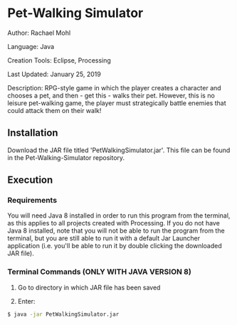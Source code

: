 # Pet-Walking Simulator

Author: Rachael Mohl

Language: Java

Creation Tools: Eclipse, Processing

Last Updated: January 25, 2019

Description: RPG-style game in which the player creates a character and chooses a pet, and then - get this -  walks their pet. However, this is no leisure pet-walking game, the player must strategically battle enemies that could attack them on their walk!

## Installation

Download the JAR file titled 'PetWalkingSimulator.jar'. This file can be found in the Pet-Walking-Simulator repository.

## Execution

### Requirements

You will need Java 8 installed in order to run this program from the terminal, as this applies to all projects created with Processing.
If you do not have Java 8 installed, note that you will not be able to run the program from the terminal, but you are still able to run it with a default Jar Launcher application (i.e. you'll be able to run it by double clicking the downloaded JAR file).

### Terminal Commands (ONLY WITH JAVA VERSION 8)

1. Go to directory in which JAR file has been saved

2. Enter:
```bash
$ java -jar PetWalkingSimulator.jar
```
